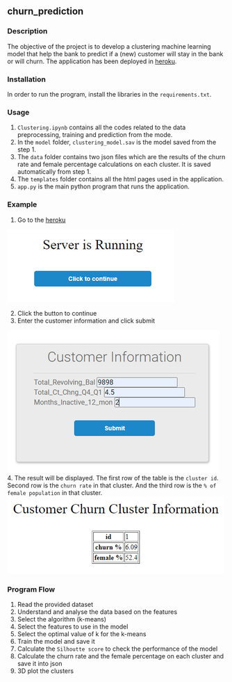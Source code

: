 ## churn_prediction
### Description
The objective of the project is to develop a clustering machine learning model that help the bank to predict if a (new) customer will stay in the bank or will churn. The application has been deployed in [heroku](https://ml-churn-prediction.herokuapp.com/).

### Installation
In order to run the program, install the libraries in the `requirements.txt`. 

### Usage
1. `Clustering.ipynb` contains all the codes related to the data preprocessing, training and prediction from the mode.
2. In the `model` folder, `clustering_model.sav` is the model saved from the step 1.
3. The `data` folder contains two json files which are the results of the churn rate and female percentage calculations on each cluster. It is saved automatically from step 1.
4. The `templates` folder contains all the html pages used in the application.
5. `app.py` is the main python program that runs the application. 

### Example 
1. Go to the [heroku](https://ml-churn-prediction.herokuapp.com/)

![home](./images/home.PNG)

2. Click the button to continue  
3. Enter the customer information and click submit

![cust_info](./images/cust_info.PNG)  
4. The result will be displayed. The first row of the table is the `cluster id`. Second row is the `churn rate` in that cluster. And the third row is the `% of female population` in that cluster.  
![result](./images/output.PNG)

### Program Flow
1. Read the provided dataset
2. Understand and analyse the data based on the features
3. Select the algorithm (k-means)
4. Select the features to use in the model
5. Select the optimal value of k for the k-means
6. Train the model and save it
7. Calculate the `Silhoutte score` to check the performance of the model
8. Calculate the churn rate and the female percentage on each cluster and save it into json
9. 3D plot the clusters
